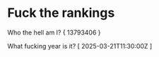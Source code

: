 # Fuck the rankings

Who the hell am I?
{ 13793406 }

What fucking year is it?
[ 2025-03-21T11:30:00Z ]
